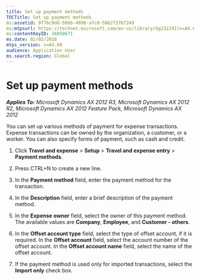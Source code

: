 ```yaml
---
title: Set up payment methods
TOCTitle: Set up payment methods
ms:assetid: 9776c9dd-50bb-4998-a7c0-5062f3767249
ms:mtpsurl: https://technet.microsoft.com/en-us/library/Gg232241(v=AX.60)
ms:contentKeyID: 36058671
ms.date: 02/02/2016
mtps_version: v=AX.60
audience: Application User
ms.search.region: Global
---
```


# Set up payment methods 


_**Applies To:** Microsoft Dynamics AX 2012 R3, Microsoft Dynamics AX 2012 R2, Microsoft Dynamics AX 2012 Feature Pack, Microsoft Dynamics AX 2012_

You can set up various methods of payment for expense transactions. Expense transactions can be owned by the organization, a customer, or a worker. You can also specify forms of payment, such as cash and credit.

1.  Click **Travel and expense** \> **Setup** \> **Travel and expense entry** \> **Payment methods**.

2.  Press CTRL+N to create a new line.

3.  In the **Payment method** field, enter the payment method for the transaction.

4.  In the **Description** field, enter a brief description of the payment method.

5.  In the **Expense owner** field, select the owner of this payment method. The available values are **Company**, **Employee**, and **Customer - others**.

6.  In the **Offset account type** field, select the type of offset account, if it is required. In the **Offset account** field, select the account number of the offset account. In the **Offset account name** field, select the name of the offset account.

7.  If the payment method is used only for imported transactions, select the **Import only** check box.

  


